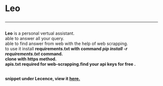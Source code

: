 # Leo<hr>

<b>Leo</b> is a personal vertual assistant.<br>
able to answer all your query.<br>
able to find answer from web with the help of web scrapping.<br>
to use it install <b>requirements.txt<b> with command <b><i>pip install -r requirements.txt</i><b> command.<br>
clone with https method.<br>
<b>apis.txt<b> required for web-scrapping.find your api keys for free .<br><br>

snippet under Lecence, view it <a href="">here.</a>
